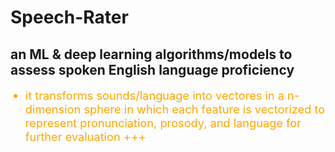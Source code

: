 # Speech-Rater

## an ML &amp; deep learning algorithms/models to assess spoken English language proficiency 

<UL> 
<LI style="color:orange; font-size:130%;"> it transforms sounds/language into vectores in a n-dimension sphere in which each feature is vectorized to represent pronunciation, prosody, and language for further evaluation +++
